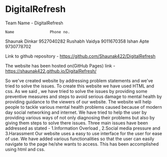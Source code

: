 # DigitalRefresh
Team Name - DigitalRefresh

    Name				Phone no. 
Shaunak Dinkar			9527040282
Rushabh Vaidya			9011670358
Ishan Apte			9730778702


Link to github repository - https://github.com/Shaunak422/DigitalRefresh

The website has been hosted on(GitHub Pages) link - https://shaunak422.github.io/DigitalRefresh/



So we've created website by addressing problem statements and we've tried to solve the issues.
To create this website we have used HTML and css. As we said , we have tried to solve the issues by providing some preventive 
measures and steps to avoid serious damage to mental health by providing guidance to the viewers of our website.
The website will help people to tackle various mental health problems caused because of modern day social networking and internet.
We have tried to help the user by providing various ways of not only diagnosing their problems but also by giving them steps to solve there issues.
Three main issues have been addressed as stated - 1.Information Overload , 2.Social media pressure and 3.Harassment
Our website uses a easy to use interface for the user for ease of use. We have added various functionalities so that the user can easily navigate to the page he/she wants to access.
This has been accomplished using html and css.
